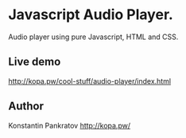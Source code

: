 # Javascript Audio Player.

Audio player using pure Javascript, HTML and CSS.

## Live demo
http://kopa.pw/cool-stuff/audio-player/index.html

## Author
Konstantin Pankratov
http://kopa.pw/